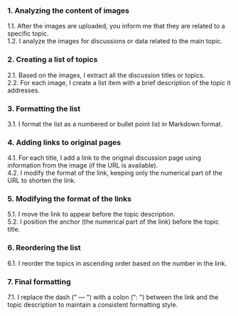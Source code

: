 <!-- 2024-10-03 Dmitrii Fediuk https://upwork.com/fl/mage2pro
«Document processing rules for referencing similar topics from Discourse forum topic screenshots»:
https://github.com/dmitrii-fediuk/chatgpt/issues/2 -->

### 1. Analyzing the content of images  
1.1. After the images are uploaded, you inform me that they are related to a specific topic.  
1.2. I analyze the images for discussions or data related to the main topic.  

### 2. Creating a list of topics  
2.1. Based on the images, I extract all the discussion titles or topics.  
2.2. For each image, I create a list item with a brief description of the topic it addresses.  

### 3. Formatting the list  
3.1. I format the list as a numbered or bullet point list in Markdown format.  

### 4. Adding links to original pages  
4.1. For each title, I add a link to the original discussion page using information from the image (if the URL is available).  
4.2. I modify the format of the link, keeping only the numerical part of the URL to shorten the link.  

### 5. Modifying the format of the links  
5.1. I move the link to appear before the topic description.  
5.2. I position the anchor (the numerical part of the link) before the topic title.  

### 6. Reordering the list  
6.1. I reorder the topics in ascending order based on the number in the link.  

### 7. Final formatting  
7.1. I replace the dash (" — ") with a colon (": ") between the link and the topic description to maintain a consistent formatting style.
